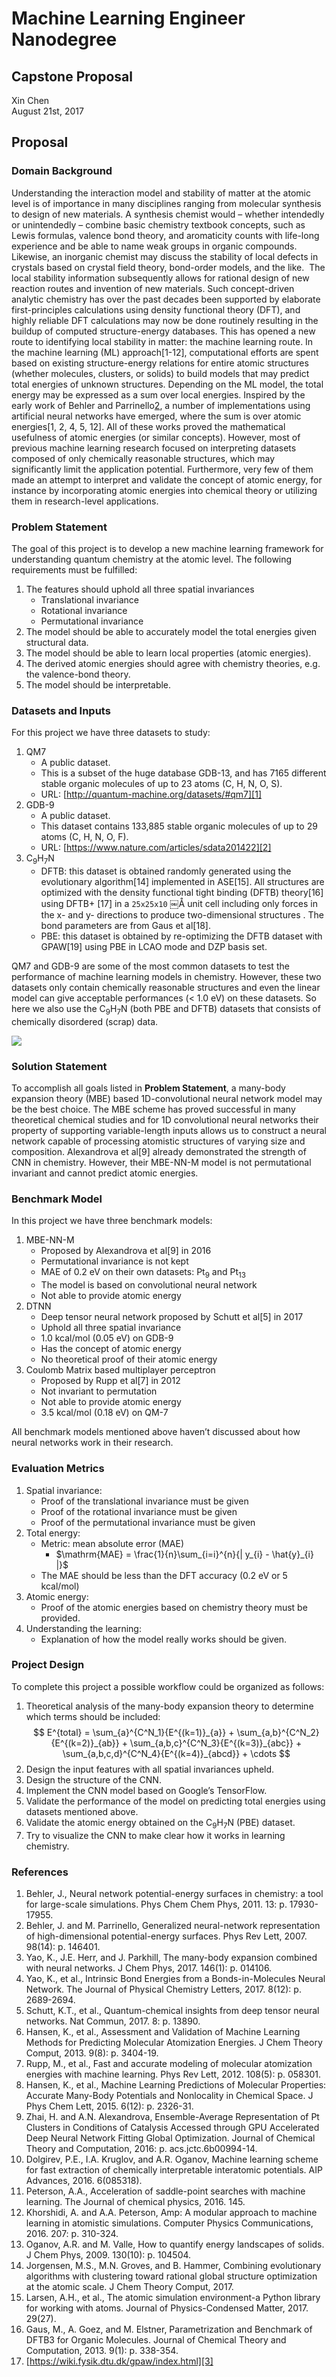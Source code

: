 <script type="text/x-mathjax-config">MathJax.Hub.Config({tex2jax: {inlineMath:[['$','$']]}});
</script>
<script type="text/javascript"
src="https://cdnjs.cloudflare.com/ajax/libs/mathjax/2.7.1/MathJax.js?config=TeX-AMS-MML_HTMLorMML">
</script>

# Machine Learning Engineer Nanodegree

## Capstone Proposal
Xin Chen  
August 21st, 2017

## Proposal

### Domain Background

Understanding the interaction model and stability of matter at the atomic level is of importance in many disciplines ranging from molecular synthesis to design of new materials. A synthesis chemist would – whether intendedly or unintendedly – combine basic chemistry textbook concepts, such as Lewis formulas, valence bond theory, and aromaticity counts with life-long experience and be able to name weak groups in organic compounds. Likewise, an inorganic chemist may discuss the stability of local defects in crystals based on crystal field theory, bond-order models, and the like.  The local stability information subsequently allows for rational design of new reaction routes and invention of new materials. Such concept-driven analytic chemistry has over the past decades been supported by elaborate first-principles calculations using density functional theory (DFT), and highly reliable DFT calculations may now be done routinely resulting in the buildup of computed structure-energy databases. This has opened a new route to identifying local stability in matter: the machine learning route.
In the machine learning (ML) approach[1-12], computational efforts are spent based on existing structure-energy relations for entire atomic structures (whether molecules, clusters, or solids) to build models that may predict total energies of unknown structures. Depending on the ML model, the total energy may be expressed as a sum over local energies. Inspired by the early work of Behler and Parrinello[2], a number of implementations using artificial neural networks have emerged, where the sum is over atomic energies[1, 2, 4, 5, 12]. All of these works proved the mathematical usefulness of atomic energies (or similar concepts). However, most of previous machine learning research focused on interpreting datasets composed of only chemically reasonable structures, which may significantly limit the application potential. Furthermore, very few of them made an attempt to interpret and validate the concept of atomic energy, for instance by incorporating atomic energies into chemical theory or utilizing them in research-level applications.

### Problem Statement

The goal of this project is to develop a new machine learning framework for understanding quantum chemistry at the atomic level. The following requirements must be fulfilled:
1. The features should uphold all three spatial invariances
	* Translational invariance
	* Rotational invariance 
	* Permutational invariance
2. The model should be able to accurately model the total energies given structural data.
3. The model should be able to learn local properties (atomic energies).
4. The derived atomic energies should agree with chemistry theories, e.g. the valence-bond theory.
5. The model should be interpretable.

### Datasets and Inputs

For this project we have three datasets to study:

1. QM7
	- A public dataset. 
	- This is a subset of the huge database GDB-13, and has 7165 different stable organic molecules of up to 23 atoms (C, H, N, O, S).
	- URL: [http://quantum-machine.org/datasets/#qm7][1]
2. GDB-9
	- A public dataset.
	- This dataset contains 133,885 stable organic molecules of up to 29 atoms (C, H, N, O, F).
	- URL: [https://www.nature.com/articles/sdata201422][2]
3. $\mathrm{C}_9\mathrm{H}_7\mathrm{N}$
	- DFTB: this dataset is obtained randomly generated using the evolutionary algorithm[14] implemented in ASE[15]. All structures are optimized with the density functional tight binding (DFTB) theory[16] using DFTB+ [17] in a `25x25x10` ￼Å unit cell including only forces in the x- and y- directions to produce two-dimensional structures . The bond parameters are from Gaus et al[18]. 
	- PBE: this dataset is obtained by re-optimizing the DFTB dataset with GPAW[19] using PBE in LCAO mode and DZP basis set. 

QM7 and GDB-9 are some of the most common datasets to test the performance of machine learning models in chemistry. However, these two datasets only contain chemically reasonable structures and even the linear model can give acceptable performances (\< 1.0 eV) on these datasets. So here we also use the $\mathrm{C}_9\mathrm{H}_7\mathrm{N}$ (both PBE and DFTB) datasets that consists of chemically disordered (scrap) data.

![][image-1]

### Solution Statement

To accomplish all goals listed in **Problem Statement**, a many-body expansion theory (MBE) based 1D-convolutional neural network model may be the best choice. The MBE scheme has proved successful in many theoretical chemical studies and for 1D convolutional neural networks their property of supporting variable-length inputs allows us to construct a neural network capable of processing atomistic structures of varying size and composition. Alexandrova et al[9] already demonstrated the strength of CNN in chemistry. However, their MBE-NN-M model is not permutational invariant and cannot predict atomic energies. 

### Benchmark Model

In this project we have three benchmark models:

1. MBE-NN-M
	- Proposed by Alexandrova et al[9] in 2016
	- Permutational invariance is not kept
	- MAE of 0.2 eV on their own datasets: $\mathrm{Pt}_{9}$ and  $\mathrm{Pt}_{13}$
	- The model is based on convolutional neural network
	- Not able to provide atomic energy
2. DTNN
	- Deep tensor neural network proposed by Schutt et al[5] in 2017 
	- Uphold all three spatial invariance
	- 1.0 kcal/mol (0.05 eV) on GDB-9
	- Has the concept of atomic energy 
	- No theoretical proof of their atomic energy
3. Coulomb Matrix based multiplayer perceptron
	- Proposed by Rupp et al[7] in 2012
	- Not invariant to permutation
	- Not able to provide atomic energy
	- 3.5 kcal/mol (0.18 eV) on QM-7

All benchmark models mentioned above haven’t discussed about how neural networks work in their research.

### Evaluation Metrics

1. Spatial invariance:
	- Proof of the translational invariance must be given
	- Proof of the rotational invariance must be given
	- Proof of the permutational invariance must be given
2. Total energy:
	- Metric: mean absolute error (MAE)
		- $\mathrm{MAE} = \frac{1}{n}\sum_{i=i}^{n}{| y_{i} - \hat{y}_{i} |}$
	- The MAE should be less than the DFT accuracy (0.2 eV or 5 kcal/mol)
3. Atomic energy:
	- Proof of the atomic energies based on chemistry theory must be provided. 
4. Understanding the learning:
	- Explanation of how the model really works should be given.

### Project Design

To complete this project a possible workflow could be organized as follows:

1. Theoretical analysis of the many-body expansion theory to determine which terms should be included:
$$ E^{total} = \sum_{a}^{C^N_1}{E^{(k=1)}_{a}} + \sum_{a,b}^{C^N_2}{E^{(k=2)}_{ab}} + \sum_{a,b,c}^{C^N_3}{E^{(k=3)}_{abc}} + \sum_{a,b,c,d}^{C^N_4}{E^{(k=4)}_{abcd}} + \cdots $$
2. Design the input features with all spatial invariances upheld. 
3. Design the structure of the CNN.
4. Implement the CNN model based on Google’s TensorFlow.
5. Validate the performance of the model on predicting total energies using datasets mentioned above.
6. Validate the atomic energy obtained on the $\mathrm{C}_9\mathrm{H}_7\mathrm{N}$ (PBE) dataset.
7. Try to visualize the CNN to make clear how it works in learning chemistry.

### References

1. Behler, J., Neural network potential-energy surfaces in chemistry: a tool for large-scale simulations. Phys Chem Chem Phys, 2011. 13: p. 17930-17955.
2. Behler, J. and M. Parrinello, Generalized neural-network representation of high-dimensional potential-energy surfaces. Phys Rev Lett, 2007. 98(14): p. 146401.
3. Yao, K., J.E. Herr, and J. Parkhill, The many-body expansion combined with neural networks. J Chem Phys, 2017. 146(1): p. 014106.
4. Yao, K., et al., Intrinsic Bond Energies from a Bonds-in-Molecules Neural Network. The Journal of Physical Chemistry Letters, 2017. 8(12): p. 2689-2694.
5. Schutt, K.T., et al., Quantum-chemical insights from deep tensor neural networks. Nat Commun, 2017. 8: p. 13890.
6. Hansen, K., et al., Assessment and Validation of Machine Learning Methods for Predicting Molecular Atomization Energies. J Chem Theory Comput, 2013. 9(8): p. 3404-19.
7. Rupp, M., et al., Fast and accurate modeling of molecular atomization energies with machine learning. Phys Rev Lett, 2012. 108(5): p. 058301.
8. Hansen, K., et al., Machine Learning Predictions of Molecular Properties: Accurate Many-Body Potentials and Nonlocality in Chemical Space. J Phys Chem Lett, 2015. 6(12): p. 2326-31.
9. Zhai, H. and A.N. Alexandrova, Ensemble-Average Representation of Pt Clusters in Conditions of Catalysis Accessed through GPU Accelerated Deep Neural Network Fitting Global Optimization. Journal of Chemical Theory and Computation, 2016: p. acs.jctc.6b00994-14.
10. Dolgirev, P.E., I.A. Kruglov, and A.R. Oganov, Machine learning scheme for fast extraction of chemically interpretable interatomic potentials. AIP Advances, 2016. 6(085318).
11. Peterson, A.A., Acceleration of saddle-point searches with machine learning. The Journal of chemical physics, 2016. 145.
12. Khorshidi, A. and A.A. Peterson, Amp: A modular approach to machine learning in atomistic simulations. Computer Physics Communications, 2016. 207: p. 310-324. 
13. Oganov, A.R. and M. Valle, How to quantify energy landscapes of solids. J Chem Phys, 2009. 130(10): p. 104504.
14. Jorgensen, M.S., M.N. Groves, and B. Hammer, Combining evolutionary algorithms with clustering toward rational global structure optimization at the atomic scale. J Chem Theory Comput, 2017.
15. Larsen, A.H., et al., The atomic simulation environment-a Python library for working with atoms. Journal of Physics-Condensed Matter, 2017. 29(27). 
16. Gaus, M., A. Goez, and M. Elstner, Parametrization and Benchmark of DFTB3 for Organic Molecules. Journal of Chemical Theory and Computation, 2013. 9(1): p. 338-354. 
17. [https://wiki.fysik.dtu.dk/gpaw/index.html][3]

[1]:	http://quantum-machine.org/datasets/#qm7
[2]:	https://www.nature.com/articles/sdata201422
[3]:	https://wiki.fysik.dtu.dk/gpaw/index.html

[image-1]:	./images/figureS2.png
